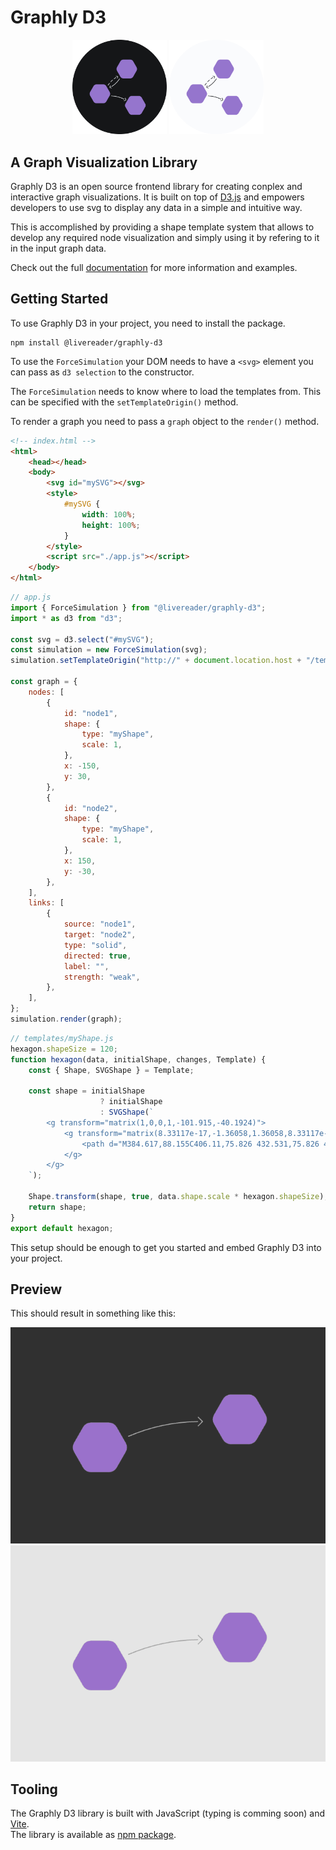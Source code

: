 # Graphly D3

<p align="center">
  <img src="./assets/graphly-d3-icon-dark-round.svg#gh-dark-mode-only" width="30%">
  <img src="./assets/graphly-d3-icon-light-round.svg#gh-light-mode-only" width="30%">
</p>

## A Graph Visualization Library

Graphly D3 is an open source frontend library for creating conplex and interactive graph visualizations.
It is built on top of [D3.js](https://d3js.org/) and empowers developers to use svg to display any data in a simple and intuitive way.

This is accomplished by providing a shape template system that allows to develop any required node visualization and simply using it by refering to it in the input graph data.

Check out the full [documentation](https://graphly-d3.livereader.com) for more information and examples.

## Getting Started

To use Graphly D3 in your project, you need to install the package.

```shell
npm install @livereader/graphly-d3
```

To use the `ForceSimulation` your DOM needs to have a `<svg>` element you can pass as `d3 selection` to the constructor.

The `ForceSimulation` needs to know where to load the templates from. This can be specified with the `setTemplateOrigin()` method.

To render a graph you need to pass a `graph` object to the `render()` method.

```html
<!-- index.html -->
<html>
    <head></head>
    <body>
        <svg id="mySVG"></svg>
        <style>
            #mySVG {
                width: 100%;
                height: 100%;
            }
        </style>
        <script src="./app.js"></script>
    </body>
</html>
```

```js
// app.js
import { ForceSimulation } from "@livereader/graphly-d3";
import * as d3 from "d3";

const svg = d3.select("#mySVG");
const simulation = new ForceSimulation(svg);
simulation.setTemplateOrigin("http://" + document.location.host + "/templates/");

const graph = {
    nodes: [
        {
            id: "node1",
            shape: {
                type: "myShape",
                scale: 1,
            },
            x: -150,
            y: 30,
        },
        {
            id: "node2",
            shape: {
                type: "myShape",
                scale: 1,
            },
            x: 150,
            y: -30,
        },
    ],
    links: [
        {
            source: "node1",
            target: "node2",
            type: "solid",
            directed: true,
            label: "",
            strength: "weak",
        },
    ],
};
simulation.render(graph);
```

```js
// templates/myShape.js
hexagon.shapeSize = 120;
function hexagon(data, initialShape, changes, Template) {
    const { Shape, SVGShape } = Template;

    const shape = initialShape
                    ? initialShape
                    : SVGShape(`
        <g transform="matrix(1,0,0,1,-101.915,-40.1924)">
            <g transform="matrix(8.33117e-17,-1.36058,1.36058,8.33117e-17,9.05891,870.52)">
                <path d="M384.617,88.155C406.11,75.826 432.531,75.826 454.023,88.155C488.394,107.873 540.748,137.906 575.236,157.69C596.908,170.123 610.273,193.199 610.273,218.184L610.273,356.483C610.273,381.468 596.908,404.544 575.236,416.977C540.748,436.761 488.394,466.794 454.023,486.512C432.531,498.841 406.11,498.841 384.617,486.512C350.246,466.794 297.892,436.761 263.405,416.977C241.733,404.544 228.367,381.468 228.367,356.483L228.367,218.184C228.367,193.199 241.733,170.123 263.405,157.69C297.892,137.906 350.246,107.873 384.617,88.155Z" style="fill: #9575CD;" />
            </g>
        </g>
    `);

    Shape.transform(shape, true, data.shape.scale * hexagon.shapeSize);
    return shape;
}
export default hexagon;
```

This setup should be enough to get you started and embed Graphly D3 into your project.

## Preview

This should result in something like this:

![](./assets/graphly-d3-preview-dark.png#gh-dark-mode-only)
![](./assets/graphly-d3-preview-light.png#gh-light-mode-only)

## Tooling

The Graphly D3 library is built with JavaScript (typing is comming soon) and [Vite](https://vitejs.dev).  
The library is available as [npm package](https://www.npmjs.com/package/@livereader/graphly-d3).
